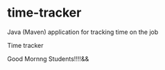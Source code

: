 # time-tracker
Java (Maven) application for tracking time on the job

Time tracker

Good Mornng Students!!!!&&
